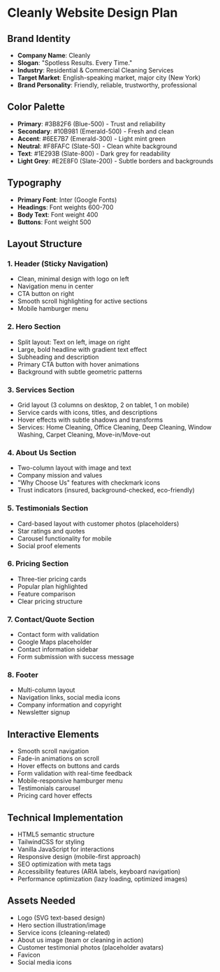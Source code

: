 # Cleanly Website Design Plan

## Brand Identity
- **Company Name**: Cleanly
- **Slogan**: "Spotless Results. Every Time."
- **Industry**: Residential & Commercial Cleaning Services
- **Target Market**: English-speaking market, major city (New York)
- **Brand Personality**: Friendly, reliable, trustworthy, professional

## Color Palette
- **Primary**: #3B82F6 (Blue-500) - Trust and reliability
- **Secondary**: #10B981 (Emerald-500) - Fresh and clean
- **Accent**: #6EE7B7 (Emerald-300) - Light mint green
- **Neutral**: #F8FAFC (Slate-50) - Clean white background
- **Text**: #1E293B (Slate-800) - Dark grey for readability
- **Light Grey**: #E2E8F0 (Slate-200) - Subtle borders and backgrounds

## Typography
- **Primary Font**: Inter (Google Fonts)
- **Headings**: Font weights 600-700
- **Body Text**: Font weight 400
- **Buttons**: Font weight 500

## Layout Structure

### 1. Header (Sticky Navigation)
- Clean, minimal design with logo on left
- Navigation menu in center
- CTA button on right
- Smooth scroll highlighting for active sections
- Mobile hamburger menu

### 2. Hero Section
- Split layout: Text on left, image on right
- Large, bold headline with gradient text effect
- Subheading and description
- Primary CTA button with hover animations
- Background with subtle geometric patterns

### 3. Services Section
- Grid layout (3 columns on desktop, 2 on tablet, 1 on mobile)
- Service cards with icons, titles, and descriptions
- Hover effects with subtle shadows and transforms
- Services: Home Cleaning, Office Cleaning, Deep Cleaning, Window Washing, Carpet Cleaning, Move-in/Move-out

### 4. About Us Section
- Two-column layout with image and text
- Company mission and values
- "Why Choose Us" features with checkmark icons
- Trust indicators (insured, background-checked, eco-friendly)

### 5. Testimonials Section
- Card-based layout with customer photos (placeholders)
- Star ratings and quotes
- Carousel functionality for mobile
- Social proof elements

### 6. Pricing Section
- Three-tier pricing cards
- Popular plan highlighted
- Feature comparison
- Clear pricing structure

### 7. Contact/Quote Section
- Contact form with validation
- Google Maps placeholder
- Contact information sidebar
- Form submission with success message

### 8. Footer
- Multi-column layout
- Navigation links, social media icons
- Company information and copyright
- Newsletter signup

## Interactive Elements
- Smooth scroll navigation
- Fade-in animations on scroll
- Hover effects on buttons and cards
- Form validation with real-time feedback
- Mobile-responsive hamburger menu
- Testimonials carousel
- Pricing card hover effects

## Technical Implementation
- HTML5 semantic structure
- TailwindCSS for styling
- Vanilla JavaScript for interactions
- Responsive design (mobile-first approach)
- SEO optimization with meta tags
- Accessibility features (ARIA labels, keyboard navigation)
- Performance optimization (lazy loading, optimized images)

## Assets Needed
- Logo (SVG text-based design)
- Hero section illustration/image
- Service icons (cleaning-related)
- About us image (team or cleaning in action)
- Customer testimonial photos (placeholder avatars)
- Favicon
- Social media icons

